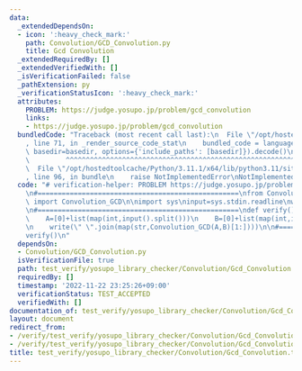 ```yaml
---
data:
  _extendedDependsOn:
  - icon: ':heavy_check_mark:'
    path: Convolution/GCD_Convolution.py
    title: Gcd Convolution
  _extendedRequiredBy: []
  _extendedVerifiedWith: []
  _isVerificationFailed: false
  _pathExtension: py
  _verificationStatusIcon: ':heavy_check_mark:'
  attributes:
    PROBLEM: https://judge.yosupo.jp/problem/gcd_convolution
    links:
    - https://judge.yosupo.jp/problem/gcd_convolution
  bundledCode: "Traceback (most recent call last):\n  File \"/opt/hostedtoolcache/Python/3.11.1/x64/lib/python3.11/site-packages/onlinejudge_verify/documentation/build.py\"\
    , line 71, in _render_source_code_stat\n    bundled_code = language.bundle(stat.path,\
    \ basedir=basedir, options={'include_paths': [basedir]}).decode()\n          \
    \         ^^^^^^^^^^^^^^^^^^^^^^^^^^^^^^^^^^^^^^^^^^^^^^^^^^^^^^^^^^^^^^^^^^^^^^^^^^^^^^^^^\n\
    \  File \"/opt/hostedtoolcache/Python/3.11.1/x64/lib/python3.11/site-packages/onlinejudge_verify/languages/python.py\"\
    , line 96, in bundle\n    raise NotImplementedError\nNotImplementedError\n"
  code: "# verification-helper: PROBLEM https://judge.yosupo.jp/problem/gcd_convolution\n\
    \n#==================================================\nfrom Convolution.GCD_Convolution\
    \ import Convolution_GCD\n\nimport sys\ninput=sys.stdin.readline\nwrite=sys.stdout.write\n\
    \n#==================================================\ndef verify():\n    N=int(input())\n\
    \    A=[0]+list(map(int,input().split()))\n    B=[0]+list(map(int,input().split()))\n\
    \n    write(\" \".join(map(str,Convolution_GCD(A,B)[1:])))\n\n#==================================================\n\
    verify()\n"
  dependsOn:
  - Convolution/GCD_Convolution.py
  isVerificationFile: true
  path: test_verify/yosupo_library_checker/Convolution/Gcd_Convolution.test.py
  requiredBy: []
  timestamp: '2022-11-22 23:25:26+09:00'
  verificationStatus: TEST_ACCEPTED
  verifiedWith: []
documentation_of: test_verify/yosupo_library_checker/Convolution/Gcd_Convolution.test.py
layout: document
redirect_from:
- /verify/test_verify/yosupo_library_checker/Convolution/Gcd_Convolution.test.py
- /verify/test_verify/yosupo_library_checker/Convolution/Gcd_Convolution.test.py.html
title: test_verify/yosupo_library_checker/Convolution/Gcd_Convolution.test.py
---
```


